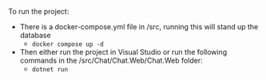 To run the project:

- There is a docker-compose.yml file in /src, running this will stand up the database
  - `docker compose up -d`
- Then either run the project in Visual Studio or run the following commands in the /src/Chat/Chat.Web/Chat.Web folder:
  - `dotnet run`
